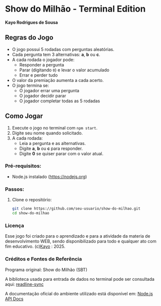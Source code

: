 #  Show do Milhão - Terminal Edition

**Kayo Rodrigues de Sousa**


##  Regras do Jogo

- O jogo possui 5 rodadas com perguntas aleatórias.
- Cada pergunta tem 3 alternativas: **a**, **b** ou **c**.
- A cada rodada o jogador pode:
  - Responder a pergunta
  - Parar (digitando `0`) e levar o valor acumulado
  - Errar e perder tudo
- O valor da premiação aumenta a cada acerto.
- O jogo termina se:
  - O jogador errar uma pergunta
  - O jogador decidir parar
  - O jogador completar todas as 5 rodadas


##  Como Jogar

1. Execute o jogo no terminal com `npm start`.
2. Digite seu nome quando solicitado.
3. A cada rodada:
   - Leia a pergunta e as alternativas.
   - Digite **a**, **b** ou **c** para responder.
   - Digite **0** se quiser parar com o valor atual.

### Pré-requisitos:

- Node.js instalado (https://nodejs.org)

### Passos:

1. Clone o repositório:
   ```bash
   git clone https://github.com/seu-usuario/show-do-milhao.git
   cd show-do-milhao

### Licença

Esse jogo foi criado para o aprendizado e para a atividade da materia de desenvolvimento WEB, sendo disponibilizado para todo e qualquer ato com fim educativo. (c)[Kayo](https://github.com/qpKato) : 2025.

### Créditos e Fontes de Referência

Programa original: Show do Milhão (SBT)

A biblioteca usada para entrada de dados no terminal pode ser consultada aqui: [readline-sync](npmjs.com)

A documentação oficial do ambiente utilizado está disponível em: [Node.js API Docs](https://nodejs.org/docs/latest/api/)
